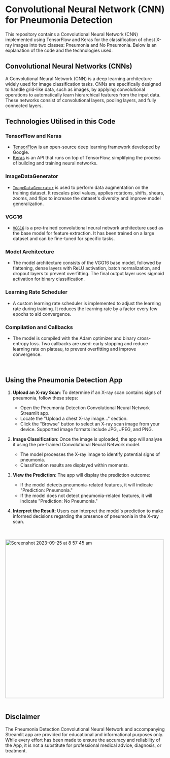 # Convolutional Neural Network (CNN) for Pneumonia Detection

This repository contains a Convolutional Neural Network (CNN) implemented using TensorFlow and Keras for the classification of chest X-ray images into two classes: Pneumonia and No Pneumonia. Below is an explanation of the code and the technologies used.

## Convolutional Neural Networks (CNNs)

A Convolutional Neural Network (CNN) is a deep learning architecture widely used for image classification tasks. CNNs are specifically designed to handle grid-like data, such as images, by applying convolutional operations to automatically learn hierarchical features from the input data. These networks consist of convolutional layers, pooling layers, and fully connected layers.

## Technologies Utilised in this Code

### TensorFlow and Keras
- [TensorFlow](https://www.tensorflow.org/) is an open-source deep learning framework developed by Google.
- [Keras](https://keras.io/) is an API that runs on top of TensorFlow, simplifying the process of building and training neural networks.

### ImageDataGenerator
- [`ImageDataGenerator`](https://www.tensorflow.org/api_docs/python/tf/keras/preprocessing/image/ImageDataGenerator) is used to perform data augmentation on the training dataset. It rescales pixel values, applies rotations, shifts, shears, zooms, and flips to increase the dataset's diversity and improve model generalization.

### VGG16
- [`VGG16`](https://www.tensorflow.org/api_docs/python/tf/keras/applications/VGG16) is a pre-trained convolutional neural network architecture used as the base model for feature extraction. It has been trained on a large dataset and can be fine-tuned for specific tasks.

### Model Architecture
- The model architecture consists of the VGG16 base model, followed by flattening, dense layers with ReLU activation, batch normalization, and dropout layers to prevent overfitting. The final output layer uses sigmoid activation for binary classification.

### Learning Rate Scheduler
- A custom learning rate scheduler is implemented to adjust the learning rate during training. It reduces the learning rate by a factor every few epochs to aid convergence.

### Compilation and Callbacks
- The model is compiled with the Adam optimizer and binary cross-entropy loss. Two callbacks are used: early stopping and reduce learning rate on plateau, to prevent overfitting and improve convergence.

</br>

## Using the Pneumonia Detection App

1. **Upload an X-ray Scan**: To determine if an X-ray scan contains signs of pneumonia, follow these steps:
   - Open the Pneumonia Detection Convolutional Neural Network Streamlit app.
   - Locate the "Upload a chest X-ray image..." section.
   - Click the "Browse" button to select an X-ray scan image from your device. Supported image formats include JPG, JPEG, and PNG.


2. **Image Classification**: Once the image is uploaded, the app will analyse it using the pre-trained Convolutional Neural Network model.
   - The model processes the X-ray image to identify potential signs of pneumonia.
   - Classification results are displayed within moments.
  

3. **View the Prediction**: The app will display the prediction outcome:
   - If the model detects pneumonia-related features, it will indicate "Prediction: Pneumonia."
   - If the model does not detect pneumonia-related features, it will indicate "Prediction: No Pneumonia."


4. **Interpret the Result**: Users can interpret the model's prediction to make informed decisions regarding the presence of pneumonia in the X-ray scan.

</br>
</br>


<img width="500" alt="Screenshot 2023-09-25 at 8 57 45 am" src="https://github.com/Isabel-SIM/CNN-PNEUMONIA-DETECTION/assets/127584188/c17cb5dc-84bf-49f2-849a-41ccf875abb3">


</br>
</br>

## Disclaimer

The Pneumonia Detection Convolutional Neural Network and accompanying Streamlit app are provided for educational and informational purposes only. While every effort has been made to ensure the accuracy and reliability of the App, it is not a substitute for professional medical advice, diagnosis, or treatment.
